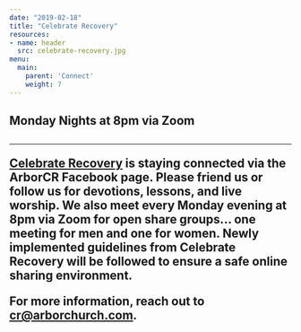 ```yaml
---
date: "2019-02-18"
title: "Celebrate Recovery"
resources:
- name: header
  src: celebrate-recovery.jpg
menu:
  main:
    parent: 'Connect'
    weight: 7
---
```


<h2 class="tight-header">Monday Nights at 8pm via Zoom<h2 class="tight-header">

---
[Celebrate Recovery](https://www.celebraterecovery.com/) is staying connected via the ArborCR Facebook page. Please friend us or follow us for devotions, lessons, and live worship. We also meet every Monday evening at 8pm via Zoom for open share groups... one meeting for men and one for women. Newly implemented guidelines from Celebrate Recovery will be followed to ensure a safe online sharing environment.

For more information, reach out to <cr@arborchurch.com>.


